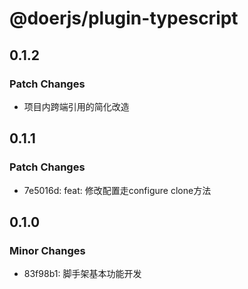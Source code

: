 # @doerjs/plugin-typescript

## 0.1.2

### Patch Changes

- 项目内跨端引用的简化改造

## 0.1.1

### Patch Changes

- 7e5016d: feat: 修改配置走configure clone方法

## 0.1.0

### Minor Changes

- 83f98b1: 脚手架基本功能开发
